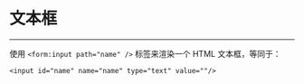 # 文本框

---

使用 `<form:input path="name" />` 标签来渲染一个 HTML 文本框，等同于：

```
<input id="name" name="name" type="text" value=""/>
```